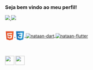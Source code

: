 ### Seja bem vindo ao meu perfil!
<div align="left">
  <a href="https://github.com/NatanTG">
  <img height="180em" src="https://github-readme-stats.vercel.app/api?username=NatanTG&show_icons=true&theme=midnight-purple&include_all_commits=true&count_private=true"/>
  <img height="180em" src="https://github-readme-stats.vercel.app/api/top-langs/?username=NatanTG&layout=compact&langs_count=7&theme=midnight-purple"/> 
  <!--<img height='160em' src='https://github-readme-streak-stats.herokuapp.com/?user=NatanTG&theme=react&date_format=j%20M%5B%20Y%5D&fire=DD0000&ring=52DD81&dates=52DD81&stroke=ABCFDD'/>-->
  
</div>
<br> 
<div style="display: inline_block"><br>
  <img align="center" alt="nataan-html" height="30" width="30" src="https://raw.githubusercontent.com/devicons/devicon/master/icons/html5/html5-original.svg">
  <img align="center" alt="nataan-css" height="30" width="30" src="https://raw.githubusercontent.com/devicons/devicon/master/icons/css3/css3-original.svg">
  <img align="center" alt="nataan-dart" height="30" width="30" src="https://avatars.githubusercontent.com/u/1609975?s=200&v=4">
  <img align="center" alt="nataan-flutter" height="30" width="30" src="https://cdn-images-1.medium.com/max/1200/1*5-aoK8IBmXve5whBQM90GA.png">
  <!--<img align="center" alt="nataan-nodejs" height="30" width="30" src="https://walde.co/wp-content/uploads/2016/09/nodejs_logo.png">
  <img align="center" alt="nataan-js" height="30" width="30" src="https://cdn-icons-png.flaticon.com/512/5968/5968292.png">-->
</div>
  
<div> 
  <br> <br> <br>
  <a href = "https://mail.google.com/mail/u/0/#inbox"><img src="https://cdn-icons-png.flaticon.com/512/732/732200.png" height="30" width = "30" target="blank"></a>
  <a href="https://www.linkedin.com/in/nat%C3%A3-tidioli-girotto-1bb782222/" target="_blank"><img src="https://cdn-icons-png.flaticon.com/512/174/174857.png" height="30" width = "30"  target="blank"></a> 
</div>

